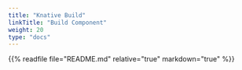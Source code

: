 ```yaml
---
title: "Knative Build"
linkTitle: "Build Component"
weight: 20
type: "docs"
---
```


{{% readfile file="README.md" relative="true" markdown="true" %}}
